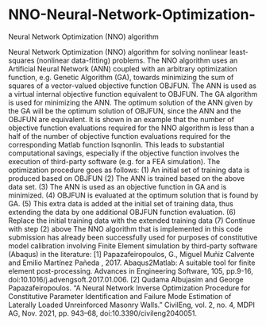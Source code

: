 # NNO-Neural-Network-Optimization-
Neural Network Optimization (NNO) algorithm


Neural Network Optimization (NNO) algorithm for solving nonlinear least-squares (nonlinear data-fitting) problems. The NNO algorithm uses an Artificial Neural Network (ANN) coupled with an arbitrary optimization function, e.g. Genetic Algorithm (GA), towards minimizing the sum of squares of a vector-valued objective function OBJFUN. The ANN is used as a virtual internal objective function equivalent to OBJFUN. The GA algorithm is used for minimizing the ANN. The optimum solution of the ANN given by the GA will be the optimum solution of OBJFUN, since the ANN and the OBJFUN are equivalent. 
It is shown in an example that the number of objective function evaluations required for the NNO algorithm is less than a half of the number of objective function evaluations required for the corresponding Matlab function lsqnonlin. This leads to substantial computational savings, especially if the objective function involves the execution of third-party software (e.g. for a FEA simulation).
The optimization procedure goes as follows: 
(1) An initial set of training data is produced based on OBJFUN 
(2) The ANN is trained based on the above data set. 
(3) The ANN is used as an objective function in GA and is minimized.
(4) OBJFUN is evaluated at the optimum solution that is found by GA.
(5) This extra data is added at the initial set of training data, thus extending the data by one additional OBJFUN function evaluation.
(6) Replace the initial training data with the extended training data
(7) Continue with step (2) above
The NNO algorithm that is implemented in this code submission has already  been successfully used for purposes of constitutive model calibration  involving Finite Element simulation by third-party software (Abaqus) in  the literature:
[1] Papazafeiropoulos, G., Miguel Muñiz Calvente and Emilio Martínez Pañeda , 2017. Abaqus2Matlab: A suitable tool for finite element  post-processing. Advances in Engineering Software, 105, pp.9-16,  doi:10.1016/j.advengsoft.2017.01.006.
[2] Qudama Albujasim and George Papazafeiropoulos. “A Neural Network Inverse Optimization  Procedure for Constitutive Parameter Identification and Failure Mode  Estimation of Laterally Loaded Unreinforced Masonry Walls.” CivilEng,  vol. 2, no. 4, MDPI AG, Nov. 2021, pp. 943–68,  doi:10.3390/civileng2040051.
